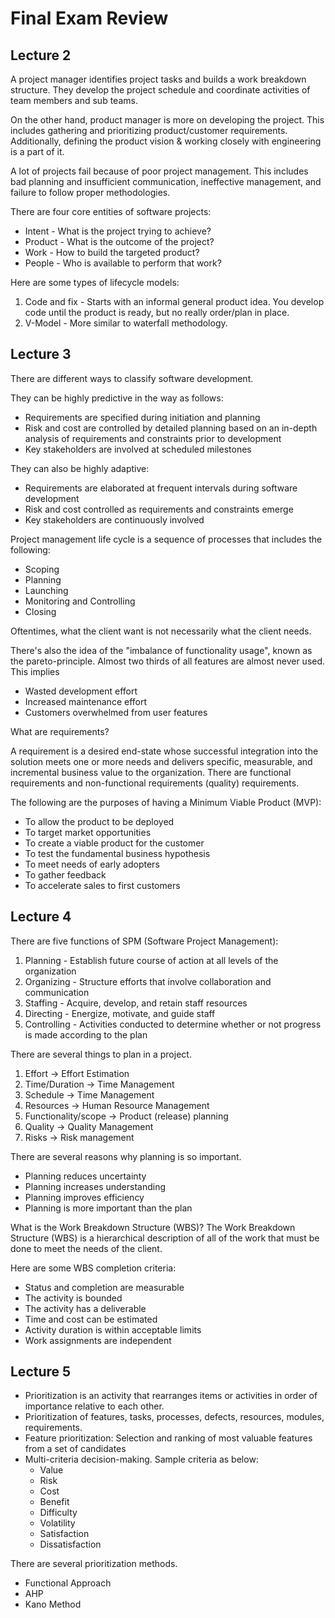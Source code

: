 # Final Exam Review

## Lecture 2

A project manager identifies project tasks and builds a work breakdown structure. They develop the project schedule and coordinate activities of team members and sub teams.

On the other hand, product manager is more on developing the project. This includes gathering and prioritizing product/customer requirements. Additionally, defining the product vision & working closely with engineering is a part of it.

A lot of projects fail because of poor project management. This includes bad planning and insufficient communication, ineffective management, and failure to follow proper methodologies.

There are four core entities of software projects:

- Intent - What is the project trying to achieve?
- Product - What is the outcome of the project?
- Work - How to build the targeted product?
- People - Who is available to perform that work?

Here are some types of lifecycle models:

1. Code and fix - Starts with an informal general product idea. You develop code until the product is ready, but no really order/plan in place.
2. V-Model - More similar to waterfall methodology.

## Lecture 3

There are different ways to classify software development.

They can be highly predictive in the way as follows:

- Requirements are specified during initiation and planning
- Risk and cost are controlled by detailed planning based on an in-depth analysis of requirements and constraints prior to development
- Key stakeholders are involved at scheduled milestones

They can also be highly adaptive:

- Requirements are elaborated at frequent intervals during software development
- Risk and cost controlled as requirements and constraints emerge
- Key stakeholders are continuously involved

Project management life cycle is a sequence of processes that includes the following:

- Scoping
- Planning
- Launching
- Monitoring and Controlling
- Closing

Oftentimes, what the client want is not necessarily what the client needs.

There's also the idea of the "imbalance of functionality usage", known as the pareto-principle. Almost two thirds of all features are almost never used. This implies

- Wasted development effort
- Increased maintenance effort
- Customers overwhelmed from user features

What are requirements?

A requirement is a desired end-state whose successful integration into the solution meets one or more needs and delivers specific, measurable, and incremental business value to the organization.
There are functional requirements and non-functional requirements (quality) requirements.

The following are the purposes of having a Minimum Viable Product (MVP):

- To allow the product to be deployed
- To target market opportunities
- To create a viable product for the customer
- To test the fundamental business hypothesis
- To meet needs of early adopters
- To gather feedback
- To accelerate sales to first customers

## Lecture 4

There are five functions of SPM (Software Project Management):

1. Planning - Establish future course of action at all levels of the organization
2. Organizing - Structure efforts that involve collaboration and communication
3. Staffing - Acquire, develop, and retain staff resources
4. Directing - Energize, motivate, and guide staff
5. Controlling - Activities conducted to determine whether or not progress is made according to the plan

There are several things to plan in a project.

1. Effort -> Effort Estimation
2. Time/Duration -> Time Management
3. Schedule -> Time Management
4. Resources -> Human Resource Management
5. Functionality/scope -> Product (release) planning
6. Quality -> Quality Management
7. Risks -> Risk management

There are several reasons why planning is so important.

- Planning reduces uncertainty
- Planning increases understanding
- Planning improves efficiency
- Planning is more important than the plan

What is the Work Breakdown Structure (WBS)? The Work Breakdown Structure (WBS) is a hierarchical description of all of the work that must be done to meet the needs of the client.

Here are some WBS completion criteria:

- Status and completion are measurable
- The activity is bounded
- The activity has a deliverable
- Time and cost can be estimated
- Activity duration is within acceptable limits
- Work assignments are independent

## Lecture 5

- Prioritization is an activity that rearranges items or activities in order of importance relative to each other.
- Prioritization of features, tasks, processes, defects, resources, modules, requirements.
- Feature prioritization: Selection and ranking of most valuable features from a set of candidates
- Multi-criteria decision-making. Sample criteria as below:
  - Value
  - Risk
  - Cost
  - Benefit
  - Difficulty
  - Volatility
  - Satisfaction
  - Dissatisfaction

There are several prioritization methods.

- Functional Approach
- AHP
- Kano Method
